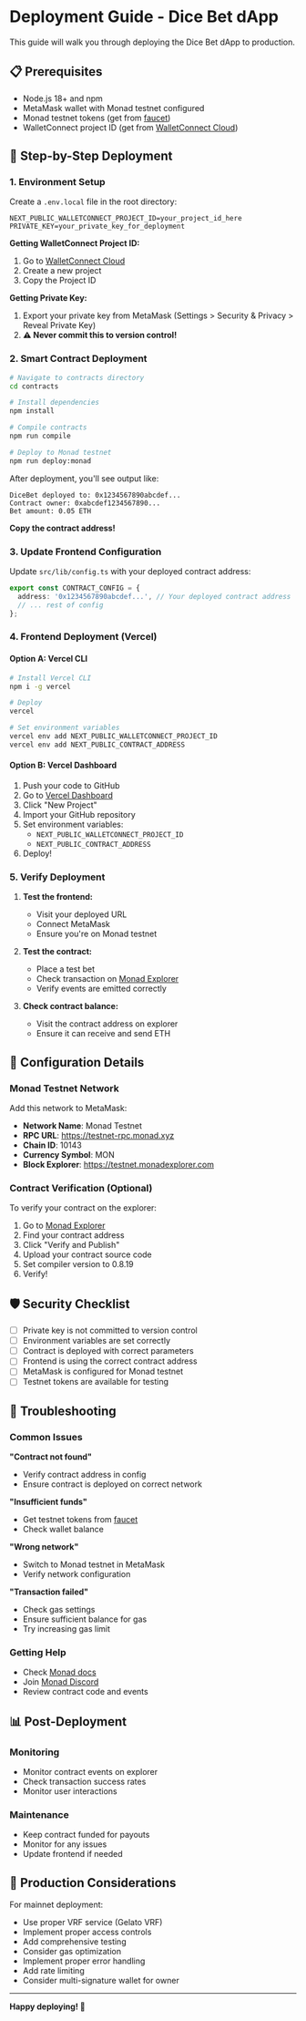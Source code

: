 # Deployment Guide - Dice Bet dApp

This guide will walk you through deploying the Dice Bet dApp to production.

## 📋 Prerequisites

- Node.js 18+ and npm
- MetaMask wallet with Monad testnet configured
- Monad testnet tokens (get from [faucet](https://faucet.monad.xyz))
- WalletConnect project ID (get from [WalletConnect Cloud](https://cloud.walletconnect.com/))

## 🚀 Step-by-Step Deployment

### 1. Environment Setup

Create a `.env.local` file in the root directory:

```env
NEXT_PUBLIC_WALLETCONNECT_PROJECT_ID=your_project_id_here
PRIVATE_KEY=your_private_key_for_deployment
```

**Getting WalletConnect Project ID:**
1. Go to [WalletConnect Cloud](https://cloud.walletconnect.com/)
2. Create a new project
3. Copy the Project ID

**Getting Private Key:**
1. Export your private key from MetaMask (Settings > Security & Privacy > Reveal Private Key)
2. **⚠️ Never commit this to version control!**

### 2. Smart Contract Deployment

```bash
# Navigate to contracts directory
cd contracts

# Install dependencies
npm install

# Compile contracts
npm run compile

# Deploy to Monad testnet
npm run deploy:monad
```

After deployment, you'll see output like:
```
DiceBet deployed to: 0x1234567890abcdef...
Contract owner: 0xabcdef1234567890...
Bet amount: 0.05 ETH
```

**Copy the contract address!**

### 3. Update Frontend Configuration

Update `src/lib/config.ts` with your deployed contract address:

```typescript
export const CONTRACT_CONFIG = {
  address: '0x1234567890abcdef...', // Your deployed contract address
  // ... rest of config
};
```

### 4. Frontend Deployment (Vercel)

#### Option A: Vercel CLI
```bash
# Install Vercel CLI
npm i -g vercel

# Deploy
vercel

# Set environment variables
vercel env add NEXT_PUBLIC_WALLETCONNECT_PROJECT_ID
vercel env add NEXT_PUBLIC_CONTRACT_ADDRESS
```

#### Option B: Vercel Dashboard
1. Push your code to GitHub
2. Go to [Vercel Dashboard](https://vercel.com/dashboard)
3. Click "New Project"
4. Import your GitHub repository
5. Set environment variables:
   - `NEXT_PUBLIC_WALLETCONNECT_PROJECT_ID`
   - `NEXT_PUBLIC_CONTRACT_ADDRESS`
6. Deploy!

### 5. Verify Deployment

1. **Test the frontend:**
   - Visit your deployed URL
   - Connect MetaMask
   - Ensure you're on Monad testnet

2. **Test the contract:**
   - Place a test bet
   - Check transaction on [Monad Explorer](https://testnet.monadexplorer.com)
   - Verify events are emitted correctly

3. **Check contract balance:**
   - Visit the contract address on explorer
   - Ensure it can receive and send ETH

## 🔧 Configuration Details

### Monad Testnet Network
Add this network to MetaMask:
- **Network Name**: Monad Testnet
- **RPC URL**: https://testnet-rpc.monad.xyz
- **Chain ID**: 10143
- **Currency Symbol**: MON
- **Block Explorer**: https://testnet.monadexplorer.com

### Contract Verification (Optional)
To verify your contract on the explorer:

1. Go to [Monad Explorer](https://testnet.monadexplorer.com)
2. Find your contract address
3. Click "Verify and Publish"
4. Upload your contract source code
5. Set compiler version to 0.8.19
6. Verify!

## 🛡️ Security Checklist

- [ ] Private key is not committed to version control
- [ ] Environment variables are set correctly
- [ ] Contract is deployed with correct parameters
- [ ] Frontend is using the correct contract address
- [ ] MetaMask is configured for Monad testnet
- [ ] Testnet tokens are available for testing

## 🐛 Troubleshooting

### Common Issues

**"Contract not found"**
- Verify contract address in config
- Ensure contract is deployed on correct network

**"Insufficient funds"**
- Get testnet tokens from [faucet](https://faucet.monad.xyz)
- Check wallet balance

**"Wrong network"**
- Switch to Monad testnet in MetaMask
- Verify network configuration

**"Transaction failed"**
- Check gas settings
- Ensure sufficient balance for gas
- Try increasing gas limit

### Getting Help

- Check [Monad docs](https://docs.monad.xyz/)
- Join [Monad Discord](https://discord.gg/monad)
- Review contract code and events

## 📊 Post-Deployment

### Monitoring
- Monitor contract events on explorer
- Check transaction success rates
- Monitor user interactions

### Maintenance
- Keep contract funded for payouts
- Monitor for any issues
- Update frontend if needed

## 🎯 Production Considerations

For mainnet deployment:
- Use proper VRF service (Gelato VRF)
- Implement proper access controls
- Add comprehensive testing
- Consider gas optimization
- Implement proper error handling
- Add rate limiting
- Consider multi-signature wallet for owner

---

**Happy deploying! 🚀**
